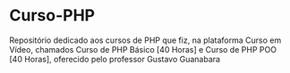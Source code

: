 # Curso-PHP
Repositório dedicado aos cursos de PHP que fiz, na plataforma Curso em Vídeo, chamados Curso de PHP Básico [40 Horas] e Curso de PHP POO [40 Horas], oferecido pelo professor Gustavo Guanabara
